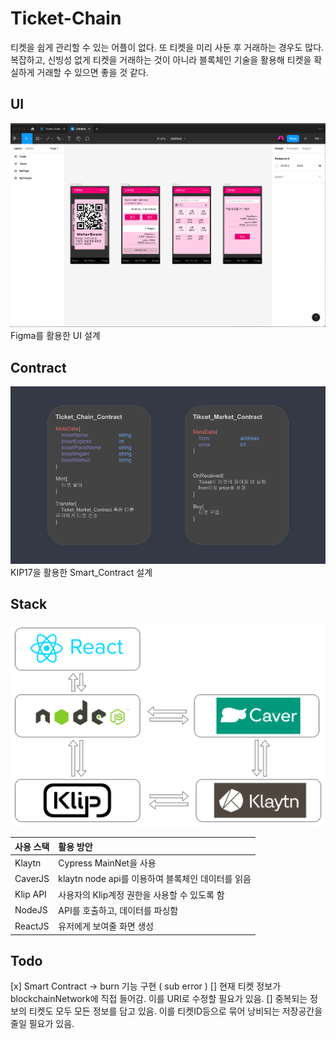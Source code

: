 # Ticket-Chain

티켓을 쉽게 관리할 수 있는 어플이 없다. 또 티켓을 미리 사둔 후 거래하는 경우도 많다. 복잡하고, 신빙성 없게 티켓을 거래하는 것이 아니라 블록체인 기술을 활용해 티켓을 확실하게 거래할 수 있으면 좋을 것 같다.

## UI

![](./doc/UI%3AUX.png)
Figma를 활용한 UI 설계

## Contract

![](./doc/Smart_Contract.png)
KIP17을 활용한 Smart_Contract 설계

## Stack

![](./doc/TicketChainFlowChart.png)

| 사용 스택 | 활용 방안                                         |
| :-------- | :------------------------------------------------ |
| Klaytn    | Cypress MainNet을 사용                            |
| CaverJS   | klaytn node api를 이용하여 블록체인 데이터를 읽음 |
| Klip API  | 사용자의 Klip계정 권한을 사용할 수 있도록 함      |
| NodeJS    | API를 호출하고, 데이터를 파싱함                   |
| ReactJS   | 유저에게 보여줄 화면 생성                         |

## Todo

[x] Smart Contract -> burn 기능 구현 ( sub error )
[] 현재 티켓 정보가 blockchainNetwork에 직접 들어감. 이를 URI로 수정할 필요가 있음.
[] 중복되는 정보의 티켓도 모두 모든 정보를 담고 있음. 이를 티켓ID등으로 묶어 낭비되는 저장공간을 줄일 필요가 있음.
